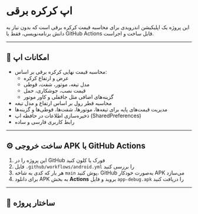 # اپ کرکره برقی

این پروژه یک اپلیکیشن اندرویدی برای محاسبه قیمت کرکره برقی است که بدون نیاز به دانش برنامه‌نویسی، فقط با GitHub Actions قابل ساخت و اجراست.

---

## 📱 امکانات اپ

- محاسبه قیمت نهایی کرکره برقی بر اساس:
  - عرض و ارتفاع کرکره
  - مدل تیغه، موتور، شفت، قوطی
  - قیمت نصب، جوشکاری، حمل
  - گزینه‌های اضافی مثل جاقفلی و کاور موتور
- محاسبه قطر رول بر اساس ارتفاع و مدل تیغه
- مدیریت قیمت‌های پایه برای تیغه‌ها، موتورها، شفت‌ها، قوطی‌ها و گزینه‌ها
- ذخیره‌سازی اطلاعات در حافظه اپ (SharedPreferences)
- رابط کاربری فارسی و ساده

---

## ⚙️ ساخت خروجی APK با GitHub Actions

1. این پروژه را در GitHub فورک یا کلون کنید
2. فایل `.github/workflows/android.yml` را بررسی کنید
3. هر بار که کدی به شاخه `main` پوش کنید، GitHub به‌صورت خودکار APK می‌سازد
4. برای دانلود APK به بخش **Actions** بروید و فایل `app-debug.apk` را دریافت کنید

---

## 📁 ساختار پروژه

